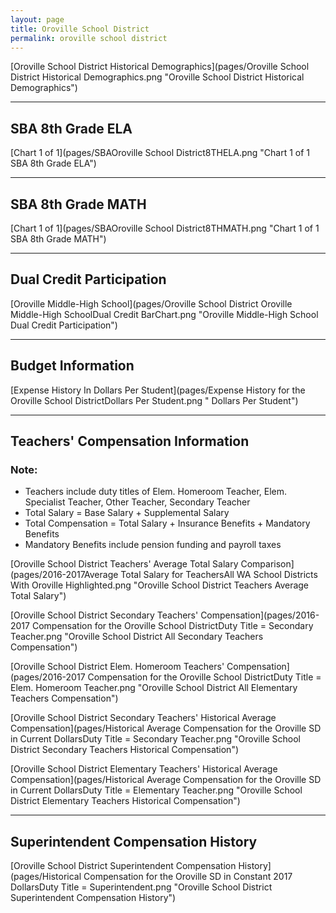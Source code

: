 ```yaml
---
layout: page
title: Oroville School District
permalink: oroville school district
---
```



[Oroville School District Historical Demographics](pages/Oroville School District Historical Demographics.png "Oroville School District Historical Demographics")

___

## SBA 8th Grade ELA

[Chart 1 of 1](pages/SBAOroville School District8THELA.png "Chart 1 of 1 SBA 8th Grade ELA")


___

## SBA 8th Grade MATH

[Chart 1 of 1](pages/SBAOroville School District8THMATH.png "Chart 1 of 1 SBA 8th Grade MATH")


___

## Dual Credit Participation

[Oroville Middle-High School](pages/Oroville School District Oroville Middle-High SchoolDual Credit BarChart.png "Oroville Middle-High School Dual Credit Participation")


___

## Budget Information

[Expense History In Dollars Per Student](pages/Expense History for the Oroville School DistrictDollars Per Student.png " Dollars Per Student")


___

## Teachers' Compensation Information
### Note:
- Teachers include duty titles of Elem. Homeroom Teacher, Elem. Specialist Teacher, Other Teacher, Secondary Teacher
- Total Salary = Base Salary + Supplemental Salary
- Total Compensation = Total Salary + Insurance Benefits + Mandatory Benefits
- Mandatory Benefits include pension funding and payroll taxes

[Oroville School District Teachers' Average Total Salary Comparison](pages/2016-2017Average Total Salary for TeachersAll WA School Districts With Oroville Highlighted.png "Oroville School District Teachers Average Total Salary")

[Oroville School District Secondary Teachers' Compensation](pages/2016-2017 Compensation for the Oroville School DistrictDuty Title = Secondary Teacher.png "Oroville School District All Secondary Teachers Compensation")

[Oroville School District Elem. Homeroom Teachers' Compensation](pages/2016-2017 Compensation for the Oroville School DistrictDuty Title = Elem. Homeroom Teacher.png "Oroville School District All Elementary Teachers Compensation")

[Oroville School District Secondary Teachers' Historical Average Compensation](pages/Historical Average Compensation for the Oroville SD in Current DollarsDuty Title = Secondary Teacher.png "Oroville School District Secondary Teachers Historical Compensation")

[Oroville School District Elementary Teachers' Historical Average Compensation](pages/Historical Average Compensation for the Oroville SD in Current DollarsDuty Title = Elementary Teacher.png "Oroville School District Elementary Teachers Historical Compensation")


___

## Superintendent Compensation History

[Oroville School District Superintendent Compensation History](pages/Historical Compensation for the Oroville SD in Constant 2017 DollarsDuty Title = Superintendent.png "Oroville School District Superintendent Compensation History")

